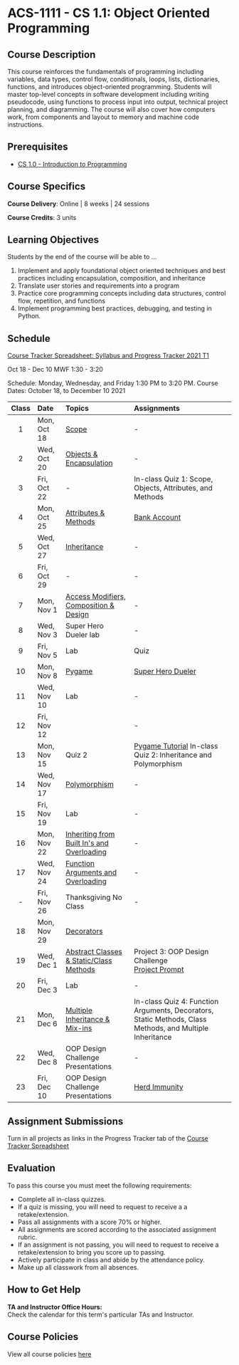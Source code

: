 # ACS-1111 - CS 1.1: Object Oriented Programming

## Course Description

This course reinforces the fundamentals of programming including variables, data types, control flow, conditionals, loops, lists, dictionaries, functions, and introduces object-oriented programming. Students will master top-level concepts in software development including writing pseudocode, using functions to process input into output, technical project planning, and diagramming. The course will also cover how computers work, from components and layout to memory and machine code instructions.

## Prerequisites

- [CS 1.0 - Introduction to Programming](https://make.sc/cs1.0)

## Course Specifics

**Course Delivery**: Online | 8 weeks | 24 sessions

**Course Credits**: 3 units 

## Learning Objectives

Students by the end of the course will be able to ...

1. Implement and apply foundational object oriented techniques and best practices including encapsulation, composition, and inheritance
1. Translate user stories and requirements into a program
1. Practice core programming concepts including data structures, control flow, repetition, and functions
1. Implement programming best practices, debugging, and testing in Python.

## Schedule

[Course Tracker Spreadsheet: Syllabus and Progress Tracker 2021 T1](https://docs.google.com/spreadsheets/d/1Thbaj3Net-P98O5Tx14RxAP_LVkwRqzsFriX5Sw3U6E/edit#gid=0)

Oct 18 - Dec 10
MWF 1:30 - 3:20

Schedule: Monday, Wednesday, and Friday 1:30 PM to 3:20 PM.
Course Dates: October 18, to December 10 2021

| Class | Date | Topics | Assignments |
|:-----:|:-----|:-------|:------------|
|  1 | Mon, Oct 18 | [Scope] | - |
|  2 | Wed, Oct 20 | [Objects & Encapsulation] | - |
|  3 | Fri, Oct 22 | - | In-class Quiz 1: Scope, Objects, Attributes, and Methods |
|  4 | Mon, Oct 25 | [Attributes & Methods] | [Bank Account] |
|  5 | Wed, Oct 27 | [Inheritance] | - |  
|  6 | Fri, Oct 29 | - | - |
|  7 | Mon, Nov  1 | [Access Modifiers, Composition & Design] | - |
|  8 | Wed, Nov  3 | Super Hero Dueler lab | - |
|  9 | Fri, Nov  5 | Lab | Quiz |
| 10 | Mon, Nov  8 | [Pygame] | [Super Hero Dueler] |
| 11 | Wed, Nov 10 | Lab | - |
| 12 | Fri, Nov 12 |  | - |
| 13 | Mon, Nov 15 | Quiz 2 | [Pygame Tutorial] In-class Quiz 2: Inheritance and Polymorphism |
| 14 | Wed, Nov 17 | [Polymorphism] | - |
| 15 | Fri, Nov 19 | Lab | - |
| 16 | Mon, Nov 22 | [Inheriting from Built In's and Overloading] | - |
| 17 | Wed, Nov 24 | [Function Arguments and Overloading] | - <!-- In-class Quiz 3: Magic Methods and Inheriting from Built Ins --> |
| -  | Fri, Nov 26 | Thanksgiving No Class | - |
| 18 | Mon, Nov 29 | [Decorators] |  |
| 19 | Wed, Dec  1 | [Abstract Classes & Static/Class Methods] | Project 3: OOP Design Challenge <br/> [Project Prompt](Lessons/oop_design_challenge.md) |
| 20 | Fri, Dec  3 | Lab | - |
| 21 | Mon, Dec  6 | [Multiple Inheritance & Mix-ins] | In-class Quiz 4: Function Arguments, Decorators, Static Methods, Class Methods, and Multiple Inheritance |
| 22 | Wed, Dec  8 | OOP Design Challenge Presentations | - |
| 23 | Fri, Dec 10 | OOP Design Challenge Presentations | [Herd Immunity] |

[Scope]: Lessons/scope.md
[Objects & Encapsulation]: Lessons/objects_encapsulation.md
[Attributes & Methods]: Lessons/attributes_methods.md
[Access Modifiers, Composition & Design]: Lessons/access_modifiers_composition_design.md
[Inheritance]: Lessons/inheritance_overriding.md
[Pygame]: Lessons/pygame.md
[Polymorphism]: Lessons/polymorphism.md
[Inheriting from Built In's and Overloading]: Lessons/inheriting_builtin_overloading.md
[Function Arguments and Overloading]: Lessons/function_arguments.md
[Decorators]: Lessons/decorators.md
[Abstract Classes & Static/Class Methods]: Lessons/abstract_classes_static_methods.md
[Multiple Inheritance & Mix-ins]: Lessons/multi_inheritance_mixins.md
[How Computers Work]: Lessons/how_computers_work.md

[Superhero Team Dueler]: https://www.gradescope.com/courses/196280/assignments/777380
[OOP Design Challenge]: https://www.gradescope.com/courses/196280/assignments/777381


[Bank Account]: Lessons/bank_account.md
[Super Hero Dueler]: https://github.com/Tech-at-DU/Superhero-Team-Dueler
[Pygame Tutorial]: https://github.com/Tech-at-DU/Pygame-Tutorial
[Herd Immunity]: https://github.com/Tech-at-DU/Herd-Immunity-Simulation 

<!-- 

Assignments 



 -->

 
## Assignment Submissions

Turn in all projects as links in the Progress Tracker tab of the [Course Tracker Spreadsheet](https://docs.google.com/spreadsheets/d/1Thbaj3Net-P98O5Tx14RxAP_LVkwRqzsFriX5Sw3U6E/edit#gid=0)

## Evaluation

To pass this course you must meet the following requirements:

- Complete all in-class quizzes.
- If a quiz is missing, you will need to request to receive a  a retake/extension.
- Pass all assignments with a score 70% or higher.
- All assignments are scored according to the associated assignment rubric.
- If an assignment is not passing, you will need to request to receive a retake/extension to bring you score up to passing.
- Actively participate in class and abide by the attendance policy.
- Make up all classwork from all absences.


## How to Get Help

**TA and Instructor Office Hours:** \
Check the calendar for this term's particular TAs and Instructor.

## Course Policies

View all course policies [here](https://docs.google.com/document/d/132gwMpRoy7NdRmH8_pV_ZbOvd54rwHq_ZBhzD6eOe1o/edit)
